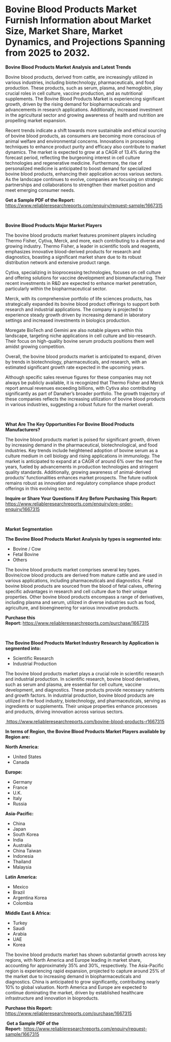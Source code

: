 <p><h1>Bovine Blood Products Market Furnish Information about Market Size, Market Share, Market Dynamics, and Projections Spanning from 2025 to 2032.</h1></p><p><strong>Bovine Blood Products Market Analysis and Latest Trends</strong></p>
<p><p>Bovine blood products, derived from cattle, are increasingly utilized in various industries, including biotechnology, pharmaceuticals, and food production. These products, such as serum, plasma, and hemoglobin, play crucial roles in cell culture, vaccine production, and as nutritional supplements. The Bovine Blood Products Market is experiencing significant growth, driven by the rising demand for biopharmaceuticals and advancements in research applications. Additionally, increased investment in the agricultural sector and growing awareness of health and nutrition are propelling market expansion.</p><p>Recent trends indicate a shift towards more sustainable and ethical sourcing of bovine blood products, as consumers are becoming more conscious of animal welfare and environmental concerns. Innovations in processing techniques to enhance product purity and efficacy also contribute to market dynamics. The market is expected to grow at a CAGR of 13.4% during the forecast period, reflecting the burgeoning interest in cell culture technologies and regenerative medicine. Furthermore, the rise of personalized medicine is anticipated to boost demand for specialized bovine blood products, enhancing their application across various sectors. As the landscape continues to evolve, companies are focusing on strategic partnerships and collaborations to strengthen their market position and meet emerging consumer needs.</p></p>
<p><strong>Get a Sample PDF of the Report:&nbsp;</strong> <a href="https://www.reliableresearchreports.com/enquiry/request-sample/1667315?utm_campaign=2290&utm_medium=2&utm_source=Github&utm_content=ia&utm_term=19042025&utm_id=bovine-blood-products">https://www.reliableresearchreports.com/enquiry/request-sample/1667315</a></p>
<p>&nbsp;</p>
<p><strong>Bovine Blood Products Major Market Players</strong></p>
<p><p>The bovine blood products market features prominent players including Thermo Fisher, Cytiva, Merck, and more, each contributing to a diverse and growing industry. Thermo Fisher, a leader in scientific tools and reagents, emphasizes innovative blood-derived products for research and diagnostics, boasting a significant market share due to its robust distribution network and extensive product range.</p><p>Cytiva, specializing in bioprocessing technologies, focuses on cell culture and offering solutions for vaccine development and biomanufacturing. Their recent investments in R&D are expected to enhance market penetration, particularly within the biopharmaceutical sector.</p><p>Merck, with its comprehensive portfolio of life sciences products, has strategically expanded its bovine blood product offerings to support both research and industrial applications. The company is projected to experience steady growth driven by increasing demand in laboratory settings and increased investments in biologics production.</p><p>Moregate BioTech and Gemini are also notable players within this landscape, targeting niche applications in cell culture and bio-research. Their focus on high-quality bovine serum products positions them well amidst growing competition.</p><p>Overall, the bovine blood products market is anticipated to expand, driven by trends in biotechnology, pharmaceuticals, and research, with an estimated significant growth rate expected in the upcoming years. </p><p>Although specific sales revenue figures for these companies may not always be publicly available, it is recognized that Thermo Fisher and Merck report annual revenues exceeding billions, with Cytiva also contributing significantly as part of Danaher’s broader portfolio. The growth trajectory of these companies reflects the increasing utilization of bovine blood products in various industries, suggesting a robust future for the market overall.</p></p>
<p>&nbsp;</p>
<p><strong>What Are The Key Opportunities For Bovine Blood Products Manufacturers?</strong></p>
<p><p>The bovine blood products market is poised for significant growth, driven by increasing demand in the pharmaceutical, biotechnological, and food industries. Key trends include heightened adoption of bovine serum as a culture medium in cell biology and rising applications in immunology. The market is anticipated to expand at a CAGR of around 6% over the next five years, fueled by advancements in production technologies and stringent quality standards. Additionally, growing awareness of animal-derived products’ functionalities enhances market prospects. The future outlook remains robust as innovation and regulatory compliance shape product offerings in this evolving sector.</p></p>
<p><strong>Inquire or Share Your Questions If Any Before Purchasing This Report:</strong> <a href="https://www.reliableresearchreports.com/enquiry/pre-order-enquiry/1667315?utm_campaign=2290&utm_medium=2&utm_source=Github&utm_content=ia&utm_term=19042025&utm_id=bovine-blood-products">https://www.reliableresearchreports.com/enquiry/pre-order-enquiry/1667315</a></p>
<p>&nbsp;</p>
<p><strong>Market Segmentation</strong></p>
<p><strong>The Bovine Blood Products Market Analysis by types is segmented into:</strong></p>
<p><ul><li>Bovine / Cow</li><li>Fetal Bovine</li><li>Others</li></ul></p>
<p><p>The bovine blood products market comprises several key types. Bovine/cow blood products are derived from mature cattle and are used in various applications, including pharmaceuticals and diagnostics. Fetal bovine blood products are sourced from the blood of fetal calves, offering specific advantages in research and cell culture due to their unique properties. Other bovine blood products encompass a range of derivatives, including plasma and serum, utilized in diverse industries such as food, agriculture, and bioengineering for various innovative products.</p></p>
<p><strong>Purchase this Report:&nbsp;</strong><a href="https://www.reliableresearchreports.com/purchase/1667315?utm_campaign=2290&utm_medium=2&utm_source=Github&utm_content=ia&utm_term=19042025&utm_id=bovine-blood-products">https://www.reliableresearchreports.com/purchase/1667315</a></p>
<p>&nbsp;</p>
<p><strong>The Bovine Blood Products Market Industry Research by Application is segmented into:</strong></p>
<p><ul><li>Scientific Research</li><li>Industrial Production</li></ul></p>
<p><p>The bovine blood products market plays a crucial role in scientific research and industrial production. In scientific research, bovine blood derivatives, such as serum and plasma, are essential for cell culture, vaccine development, and diagnostics. These products provide necessary nutrients and growth factors. In industrial production, bovine blood products are utilized in the food industry, biotechnology, and pharmaceuticals, serving as ingredients or supplements. Their unique properties enhance processes and products, driving innovation across various sectors.</p></p>
<p><a href="https://www.reliableresearchreports.com/bovine-blood-products-r1667315?utm_campaign=2290&utm_medium=2&utm_source=Github&utm_content=ia&utm_term=19042025&utm_id=bovine-blood-products">&nbsp;https://www.reliableresearchreports.com/bovine-blood-products-r1667315</a></p>
<p><strong>In terms of Region, the Bovine Blood Products Market Players available by Region are:</strong></p>
<p>
    <p> <strong> North America: </strong>
        <ul>
            <li>United States</li>
            <li>Canada</li>
        </ul>
        </p> 
    <p> <strong> Europe: </strong>
        <ul>
            <li>Germany</li>
            <li>France</li>
            <li>U.K.</li>
            <li>Italy</li>
            <li>Russia</li>
        </ul>
        </p> 
    <p> <strong> Asia-Pacific: </strong>
        <ul>
            <li>China</li>
            <li>Japan</li>
            <li>South Korea</li>
            <li>India</li>
            <li>Australia</li>
            <li>China Taiwan</li>
            <li>Indonesia</li>
            <li>Thailand</li>
            <li>Malaysia</li>
        </ul>
        </p> 
    <p> <strong> Latin America: </strong>
        <ul>
            <li>Mexico</li>
            <li>Brazil</li>
            <li>Argentina Korea</li>
            <li>Colombia</li>
        </ul>
        </p> 
    <p> <strong> Middle East & Africa: </strong>
        <ul>
            <li>Turkey</li>
            <li>Saudi</li>
            <li>Arabia</li>
            <li>UAE</li>
            <li>Korea</li>
        </ul>
    </p>
    </p>
<p><p>The bovine blood products market has shown substantial growth across key regions, with North America and Europe leading in market share, accounting for approximately 35% and 30%, respectively. The Asia-Pacific region is experiencing rapid expansion, projected to capture around 25% of the market due to increasing demand in biopharmaceuticals and diagnostics. China is anticipated to grow significantly, contributing nearly 10% to global valuation. North America and Europe are expected to continue dominating the market, driven by established healthcare infrastructure and innovation in bioproducts.</p></p>
<p><strong>Purchase this Report: </strong><a href="https://www.reliableresearchreports.com/purchase/1667315?utm_campaign=2290&utm_medium=2&utm_source=Github&utm_content=ia&utm_term=19042025&utm_id=bovine-blood-products">https://www.reliableresearchreports.com/purchase/1667315</a></p>
<p>&nbsp;<strong>Get a Sample PDF of the Report:&nbsp;&nbsp;</strong><a href="https://www.reliableresearchreports.com/enquiry/request-sample/1667315?utm_campaign=2290&utm_medium=2&utm_source=Github&utm_content=ia&utm_term=19042025&utm_id=bovine-blood-products">https://www.reliableresearchreports.com/enquiry/request-sample/1667315</a></p>
<p><strong></strong></p>
<p><p></p><p></p><p></p></p>